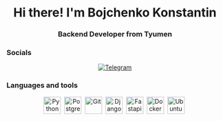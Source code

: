 <div id="header" align="center">
    <h1>Hi there! I'm Bojchenko Konstantin</h1>
    <h3>Backend Developer from Tyumen</h3>
</div>

### Socials
<div id="socials" align="center">
    <a href="https://t.me/Konstant1no72">
        <img src="https://img.shields.io/badge/Telegram-blue?style=for-the-badge&logo=telegram&logoColor=white" alt="Telegram"/>
    </a>
</div>

### Languages and tools
<div id="languages and tools" align="center">
    <img src="https://cdn.jsdelivr.net/gh/devicons/devicon@latest/icons/python/python-original-wordmark.svg" title="Python" width="40" height="40"/>&nbsp;
    <img src="https://cdn.jsdelivr.net/gh/devicons/devicon@latest/icons/postgresql/postgresql-original.svg" title="PostgreSQL" width="40" height="40"/>&nbsp;
    <img src="https://cdn.jsdelivr.net/gh/devicons/devicon@latest/icons/git/git-original-wordmark.svg" title="Git" width="40" height="40"/>&nbsp;
    <img src="https://cdn.jsdelivr.net/gh/devicons/devicon@latest/icons/django/django-plain.svg" title="Django" width="40" height="40"/>&nbsp;
    <img src="https://cdn.jsdelivr.net/gh/devicons/devicon@latest/icons/fastapi/fastapi-original.svg" title="Fastapi" width="40" height="40"/>&nbsp;
    <img src="https://cdn.jsdelivr.net/gh/devicons/devicon@latest/icons/docker/docker-original.svg" title="Docker" width="40" height="40"/>&nbsp;
    <img src="https://cdn.jsdelivr.net/gh/devicons/devicon@latest/icons/ubuntu/ubuntu-original.svg" title="Ubuntu" width="40" height="40"/>&nbsp;
</div>
